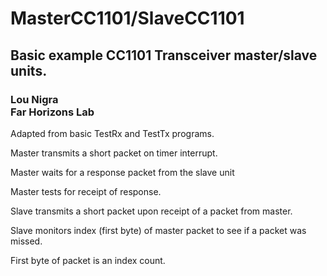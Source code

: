 <h1>MasterCC1101/SlaveCC1101</h1>
<h2>Basic example CC1101 Transceiver master/slave units.</h2>
<h3>Lou Nigra<br>
Far Horizons Lab</h3>

Adapted from basic TestRx and TestTx programs.
 
Master transmits a short packet on timer interrupt.

Master waits for a response packet from the slave unit

Master tests for receipt of response.

Slave transmits a short packet upon receipt of a packet from master.

Slave monitors index (first byte) of master packet to see if a packet was missed.

First byte of packet is an index count. 
